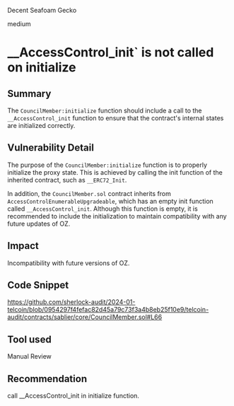Decent Seafoam Gecko

medium

# __AccessControl_init` is not called on initialize

## Summary
The `CouncilMember:initialize` function should include a call to the `__AccessControl_init` function to ensure that the contract's internal states are initialized correctly.
## Vulnerability Detail
The purpose of the `CouncilMember:initialize` function is to properly initialize the proxy state. This is achieved by calling the init function of the inherited contract, such as `__ERC72_Init`.

In addition, the `CouncilMember.sol` contract inherits from `AccessControlEnumerableUpgradeable`, which has an empty init function called `__AccessControl_init`. Although this function is empty, it is recommended to include the initialization to maintain compatibility with any future updates of OZ.
## Impact
Incompatibility with future versions of OZ.
## Code Snippet
https://github.com/sherlock-audit/2024-01-telcoin/blob/0954297f4fefac82d45a79c73f3a4b8eb25f10e9/telcoin-audit/contracts/sablier/core/CouncilMember.sol#L66
## Tool used

Manual Review

## Recommendation
call __AccessControl_init in initialize function.
